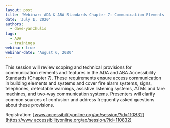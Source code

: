 ```yaml
---
layout: post
title: 'Webinar: ADA & ABA Standards Chapter 7: Communication Elements and Features'
date: 'July 1, 2020'
authors:
  - dave-yanchulis
tags:
  - ADA
  - trainings
webinar: true
webinar-date: 'August 6, 2020'
---
```

This session will review scoping and technical provisions for communication elements and features in the ADA and ABA Accessibility Standards (Chapter 7). These requirements ensure access communication in building elements and systems and cover fire alarm systems, signs, telephones, detectable warnings, assistive listening systems, ATMs and fare machines, and two-way communication systems. Presenters will clarify common sources of confusion and address frequently asked questions about these provisions.

Registration: [www.accessibilityonline.org/ao/session/?id=110832](https://www.accessibilityonline.org/ao/session/?id=110832)
